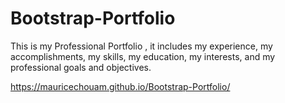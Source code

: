 # Bootstrap-Portfolio
This is my Professional Portfolio , it includes my experience,  my accomplishments,  my skills, my education, my interests, and  my professional goals and objectives. 

https://mauricechouam.github.io/Bootstrap-Portfolio/
